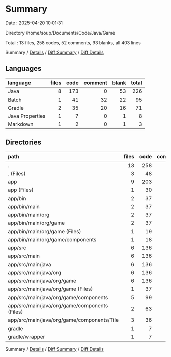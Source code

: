 # Summary

Date : 2025-04-20 10:01:31

Directory /home/soup/Documents/Code/Java/Game

Total : 13 files,  258 codes, 52 comments, 93 blanks, all 403 lines

Summary / [Details](details.md) / [Diff Summary](diff.md) / [Diff Details](diff-details.md)

## Languages
| language | files | code | comment | blank | total |
| :--- | ---: | ---: | ---: | ---: | ---: |
| Java | 8 | 173 | 0 | 53 | 226 |
| Batch | 1 | 41 | 32 | 22 | 95 |
| Gradle | 2 | 35 | 20 | 16 | 71 |
| Java Properties | 1 | 7 | 0 | 1 | 8 |
| Markdown | 1 | 2 | 0 | 1 | 3 |

## Directories
| path | files | code | comment | blank | total |
| :--- | ---: | ---: | ---: | ---: | ---: |
| . | 13 | 258 | 52 | 93 | 403 |
| . (Files) | 3 | 48 | 39 | 26 | 113 |
| app | 9 | 203 | 13 | 66 | 282 |
| app (Files) | 1 | 30 | 13 | 13 | 56 |
| app/bin | 2 | 37 | 0 | 0 | 37 |
| app/bin/main | 2 | 37 | 0 | 0 | 37 |
| app/bin/main/org | 2 | 37 | 0 | 0 | 37 |
| app/bin/main/org/game | 2 | 37 | 0 | 0 | 37 |
| app/bin/main/org/game (Files) | 1 | 19 | 0 | 0 | 19 |
| app/bin/main/org/game/components | 1 | 18 | 0 | 0 | 18 |
| app/src | 6 | 136 | 0 | 53 | 189 |
| app/src/main | 6 | 136 | 0 | 53 | 189 |
| app/src/main/java | 6 | 136 | 0 | 53 | 189 |
| app/src/main/java/org | 6 | 136 | 0 | 53 | 189 |
| app/src/main/java/org/game | 6 | 136 | 0 | 53 | 189 |
| app/src/main/java/org/game (Files) | 1 | 37 | 0 | 18 | 55 |
| app/src/main/java/org/game/components | 5 | 99 | 0 | 35 | 134 |
| app/src/main/java/org/game/components (Files) | 2 | 63 | 0 | 22 | 85 |
| app/src/main/java/org/game/components/Tile | 3 | 36 | 0 | 13 | 49 |
| gradle | 1 | 7 | 0 | 1 | 8 |
| gradle/wrapper | 1 | 7 | 0 | 1 | 8 |

Summary / [Details](details.md) / [Diff Summary](diff.md) / [Diff Details](diff-details.md)